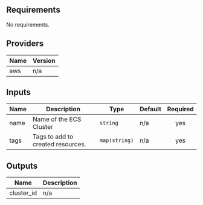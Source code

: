 ## Requirements

No requirements.

## Providers

| Name | Version |
|------|---------|
| aws | n/a |

## Inputs

| Name | Description | Type | Default | Required |
|------|-------------|------|---------|:--------:|
| name | Name of the ECS Cluster | `string` | n/a | yes |
| tags | Tags to add to created resources. | `map(string)` | n/a | yes |

## Outputs

| Name | Description |
|------|-------------|
| cluster\_id | n/a |

